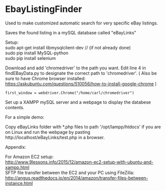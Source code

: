 # EbayListingFinder
Used to make customized automatic search for very specific eBay listings.

Saves the found listing in a mySQL database called "eBayLinks"

Setup:<br>
sudo apt-get install libmysqlclient-dev // (if not already done)<br>
sudo pip install MySQL-python<br>
sudo pip install selenium<br>

Download and add 'chromedriver' to the path you want. Edit line 4 in findEBayData.py to designate the correct path to 'chromedriver'. ( Also be sure to have Chrome browser installed: https://askubuntu.com/questions/510056/how-to-install-google-chrome )<br>
```
first_window = webdriver.Chrome("/home/carl/chromedriver")
```
Set up a XAMPP mySQL server and a webpage to display the databese contents.

For a simple demo:

Copy eBayLinks folder with *.php files to path '/opt/lampp/htdocs' if you are on Linux and run the webpage by pasting http://localhost/eBayLinks/test.php in a browser. 



Appendix:

For Amazon EC2 setup: <br>
http://www.9lessons.info/2015/12/amazon-ec2-setup-with-ubuntu-and-xampp.html<br>
SFTP file transfer between the EC2 and your PC using FileZilla:<br>
http://angus.readthedocs.io/en/2014/amazon/transfer-files-between-instance.html<br>
